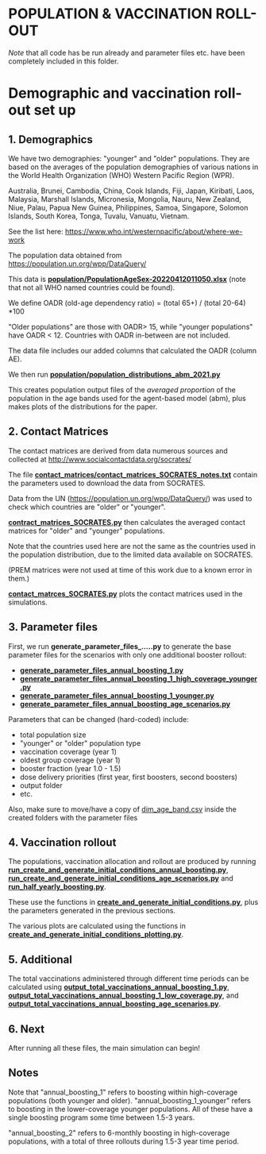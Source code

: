 # POPULATION & VACCINATION ROLL-OUT

*Note* that all code has be run already and parameter files etc. have been completely included in this folder.

# Demographic and vaccination roll-out set up


## 1. Demographics

We have two demographies: "younger" and "older" populations. They are based on the averages of the population demographies of various nations in the World Health Organization (WHO) Western Pacific Region (WPR).

Australia, Brunei, Cambodia, China, Cook Islands, Fiji, Japan, Kiribati, Laos, Malaysia, Marshall Islands, Micronesia, Mongolia, Nauru, New Zealand, Niue, Palau, Papua New Guinea, Philippines, Samoa, Singapore, Solomon Islands, South Korea, Tonga, Tuvalu, Vanuatu, Vietnam. 

See the list here: https://www.who.int/westernpacific/about/where-we-work

The population data obtained from https://population.un.org/wpp/DataQuery/ 

This data is [**population/PopulationAgeSex-20220412011050.xlsx**](/population/PopulationAgeSex-20220412011050.xlsx) (note that not all WHO named countries could be found).

We define OADR (old-age dependency ratio) = (total 65+) / (total 20-64) *100

"Older populations" are those with OADR> 15, while "younger populations" have OADR < 12. Countries with OADR in-between are not included.

The data file includes our added columns that calculated the OADR (column AE).

We then run [**population/population_distributions_abm_2021.py**](/population/population_distributions_abm_2021.py)

This creates population output files of the *averaged proportion* of the population in the age bands used for the agent-based model (abm), plus makes plots of the distributions for the paper.

## 2. Contact Matrices

The contact matrices are derived from data numerous sources and collected at http://www.socialcontactdata.org/socrates/ 

The file [**contact_matrices/contact_matrices_SOCRATES_notes.txt**](/contact_matrices/contact_matrices_SOCRATES_notes.txt) contain the parameters used to download the data from SOCRATES. 

Data from the UN (https://population.un.org/wpp/DataQuery/) was used to check which countries are "older" or "younger".

[**contract_matrices_SOCRATES.py**](/contact_matrices_SOCRATES.py) then calculates the averaged contact matrices for "older" and "younger" populations.

Note that the countries used here are not the same as the countries used in the population distribution, due to the limited data available on SOCRATES.

(PREM matrices were not used at time of this work due to a known error in them.)

[**contact_matrces_SOCRATES.py**](/contact_matrices_plot.py) plots the contact matrices used in the simulations.

## 3. Parameter files

First, we run **generate_parameter_files_.....py** to generate the base parameter files for the scenarios with only one additional booster rollout:
- [**generate_parameter_files_annual_boosting_1.py**](/generate_parameter_files_annual_boosting_1.py)
- [**generate_parameter_files_annual_boosting_1_high_coverage_younger.py**](/generate_parameter_files_annual_boosting_1_high_coverage_younger.py)
- [**generate_parameter_files_annual_boosting_1_younger.py**](/generate_parameter_files_annual_boosting_1_younger.py)
- [**generate_parameter_files_annual_boosting_age_scenarios.py**](/generate_parameter_files_annual_boosting_age_scenarios.py)

Parameters that can be changed (hard-coded) include:
- total population size
- "younger" or "older" population type
- vaccination coverage (year 1)
- oldest group coverage (year 1)
- booster fraction (year 1.0 - 1.5)
- dose delivery priorities (first year, first boosters, second boosters)
- output folder
- etc.

Also, make sure to move/have a copy of [dim_age_band.csv](/dim_age_band.csv) inside the created folders with the parameter files

## 4. Vaccination rollout

The populations, vaccination allocation and rollout are produced by running [**run_create_and_generate_initial_conditions_annual_boosting.py**](/run_create_and_generate_initial_conditions_annual_boosting.py), [**run_create_and_generate_initial_conditions_age_scenarios.py**](/run_create_and_generate_initial_conditions_age_scenarios.py) and [**run_half_yearly_boosting.py**](/run_half_yearly_boosting.py). 

These use the functions in [**create_and_generate_initial_conditions.py**](/create_and_generate_initial_conditions.py), plus the parameters generated in the previous sections.

The various plots are calculated using the functions in [**create_and_generate_initial_conditions_plotting.py**](/create_and_generate_initial_conditions_plotting.py).


## 5. Additional

The total vaccinations administered through different time periods can be calculated using [**output_total_vaccinations_annual_boosting_1.py**](/output_total_vaccinations_annual_boosting_1.py), [**output_total_vaccinations_annual_boosting_1_low_coverage.py**](/output_total_vaccinations_annual_boosting_1_low_coverage.py), and [**output_total_vaccinations_annual_boosting_age_scenarios.py**](output_total_vaccinations_annual_boosting_age_scenarios.py).

## 6. Next

After running all these files, the main simulation can begin!

## Notes

Note that "annual_boosting_1" refers to boosting within high-coverage populations (both younger and older). "annual_boosting_1_younger" refers to boosting in the lower-coverage younger populations. All of these have a single boosting program some time between 1.5-3 years.

"annual_boosting_2" refers to 6-monthly boosting in high-coverage populations, with a total of three rollouts during 1.5-3 year time period.
